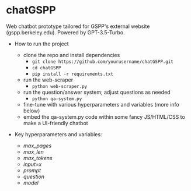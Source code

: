 # chatGSPP

Web chatbot prototype tailored for GSPP's external website (gspp.berkeley.edu). Powered by GPT-3.5-Turbo.

- How to run the project
	- clone the repo and install dependencies
		- `git clone https://github.com/yourusername/chatGSPP.git`
		- `cd chatGSPP`
		- `pip install -r requirements.txt`
	- run the web-scraper
		- `python web-scraper.py`
	- run the question/answer system; adjust questions as needed
		- `python qa-system.py`
	- fine-tune with various hyperparameters and variables (more info below)
	- embed the qa-system.py code within some fancy JS/HTML/CSS to make a UI-friendly chatbot

- Key hyperparameters and variables:
	- *max_pages*
	- *max_len*
	- *max_tokens*
	- *input=x*
	- *prompt*
	- *question*
	- *model*
